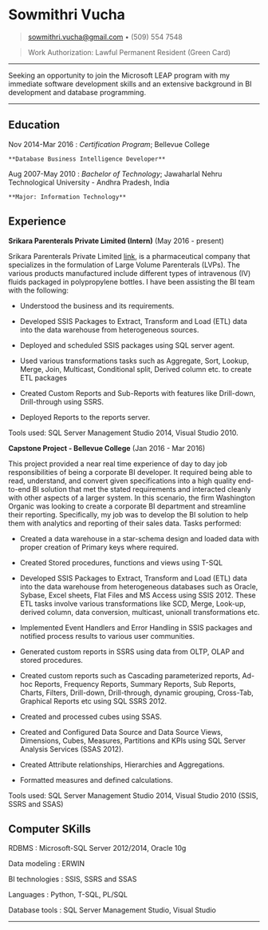 Sowmithri Vucha
============
> <sowmithri.vucha@gmail.com> • (509) 554 7548 

> Work Authorization: Lawful Permanent Resident (Green Card)

----

Seeking an opportunity to join the Microsoft LEAP program with my immediate software development skills and an extensive background in BI development and database programming.

----

Education
---------

Nov 2014-Mar 2016 
:   *Certification Program*; Bellevue College

    **Database Business Intelligence Developer**

Aug 2007-May 2010
:   *Bachelor of Technology*; Jawaharlal Nehru Technological University - Andhra Pradesh, India

    **Major: Information Technology**

Experience
----------

**Srikara Parenterals Private Limited (Intern)** (May 2016 - present)

Srikara Parenterals Private Limited [link](http://www.srikara.in/), is a pharmaceutical company that specializes in the formulation of Large Volume Parenterals (LVPs). The various products manufactured include different types of intravenous (IV) fluids packaged in polypropylene bottles. I have been assisting the BI team with the following:

* Understood the business and its requirements. 

* Developed SSIS Packages to Extract, Transform and Load (ETL) data into the data warehouse from heterogeneous sources.

* Deployed and scheduled SSIS packages using SQL server agent.

* Used various transformations tasks such as Aggregate, Sort, Lookup, Merge, Join, Multicast, Conditional split, Derived column etc. to create ETL packages

* Created Custom Reports and Sub-Reports with features like Drill-down, Drill-through using SSRS.

* Deployed Reports to the reports server.

Tools used: SQL Server Management Studio 2014, Visual Studio 2010.




**Capstone Project - Bellevue College** (Jan 2016 - Mar 2016)

This project provided a near real time experience of day to day job responsibilities of being a corporate BI developer. It required being able to read, understand, and convert given specifications into a high quality end-to-end BI solution that met the stated requirements and interacted cleanly with other aspects of a larger system. In this scenario, the firm Washington Organic was looking to create a corporate BI department and streamline their reporting.  Specifically, my job was to develop the BI solution to help them with analytics and reporting of their sales data. Tasks performed:

* Created a data warehouse in a star-schema design and loaded data with proper creation of Primary keys where required.

* Created Stored procedures, functions and views using T-SQL

* Developed SSIS Packages to Extract, Transform and Load (ETL) data into the data warehouse from heterogeneous databases such as Oracle, Sybase, Excel sheets, Flat Files and MS Access using SSIS 2012. These ETL tasks involve various transformations like SCD, Merge, Look-up, derived column, data conversion, multicast, unionall transformations etc. 

*  Implemented Event Handlers and Error Handling in SSIS packages and notified process results to various user communities.

* Generated custom reports in SSRS using data from OLTP, OLAP and stored procedures.

* Created custom reports such as Cascading parameterized reports, Ad-hoc Reports, Frequency Reports, Summary Reports, Sub Reports, Charts, Filters, Drill-down, Drill-through, dynamic grouping, Cross-Tab, Graphical Reports etc using SQL SSRS 2012.

* Created and processed cubes using SSAS. 

* Created and Configured Data Source and Data Source Views, Dimensions, Cubes, Measures, Partitions and KPIs using SQL Server Analysis Services (SSAS 2012).

* Created Attribute relationships, Hierarchies and Aggregations.

* Formatted measures and defined calculations.

Tools used: SQL Server Management Studio 2014, Visual Studio 2010 (SSIS, SSRS and SSAS)


Computer SKills
--------------------

RDBMS
:   Microsoft-SQL Server 2012/2014, Oracle 10g 

Data modeling
:   ERWIN

BI technologies
:   SSIS, SSRS and SSAS

Languages
:   Python, T-SQL, PL/SQL

Database tools
:   SQL Server Management Studio, Visual Studio

----

